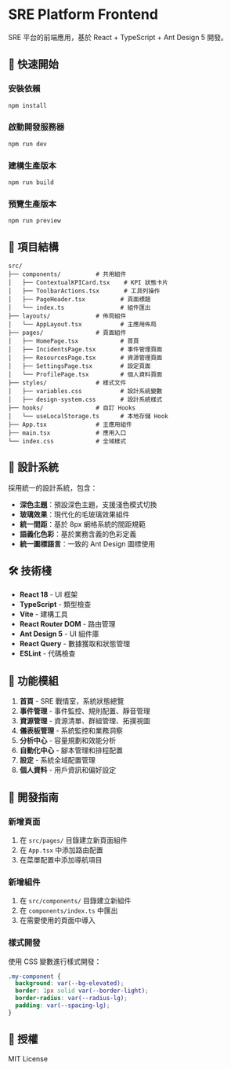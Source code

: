 # SRE Platform Frontend

SRE 平台的前端應用，基於 React + TypeScript + Ant Design 5 開發。

## 🚀 快速開始

### 安裝依賴

```bash
npm install
```

### 啟動開發服務器

```bash
npm run dev
```

### 建構生產版本

```bash
npm run build
```

### 預覽生產版本

```bash
npm run preview
```

## 📁 項目結構

```
src/
├── components/          # 共用組件
│   ├── ContextualKPICard.tsx    # KPI 狀態卡片
│   ├── ToolbarActions.tsx       # 工具列操作
│   ├── PageHeader.tsx          # 頁面標題
│   └── index.ts                # 組件匯出
├── layouts/             # 佈局組件
│   └── AppLayout.tsx           # 主應用佈局
├── pages/               # 頁面組件
│   ├── HomePage.tsx            # 首頁
│   ├── IncidentsPage.tsx       # 事件管理頁面
│   ├── ResourcesPage.tsx       # 資源管理頁面
│   ├── SettingsPage.tsx        # 設定頁面
│   └── ProfilePage.tsx         # 個人資料頁面
├── styles/              # 樣式文件
│   ├── variables.css           # 設計系統變數
│   ├── design-system.css       # 設計系統樣式
├── hooks/               # 自訂 Hooks
│   └── useLocalStorage.ts      # 本地存儲 Hook
├── App.tsx              # 主應用組件
├── main.tsx             # 應用入口
└── index.css            # 全域樣式
```

## 🎨 設計系統

採用統一的設計系統，包含：

- **深色主題**：預設深色主題，支援淺色模式切換
- **玻璃效果**：現代化的毛玻璃效果組件
- **統一間距**：基於 8px 網格系統的間距規範
- **語義化色彩**：基於業務含義的色彩定義
- **統一圖標語言**：一致的 Ant Design 圖標使用

## 🛠️ 技術棧

- **React 18** - UI 框架
- **TypeScript** - 類型檢查
- **Vite** - 建構工具
- **React Router DOM** - 路由管理
- **Ant Design 5** - UI 組件庫
- **React Query** - 數據獲取和狀態管理
- **ESLint** - 代碼檢查

## 📱 功能模組

1. **首頁** - SRE 戰情室，系統狀態總覽
2. **事件管理** - 事件監控、規則配置、靜音管理
3. **資源管理** - 資源清單、群組管理、拓撲視圖
4. **儀表板管理** - 系統監控和業務洞察
5. **分析中心** - 容量規劃和效能分析
6. **自動化中心** - 腳本管理和排程配置
7. **設定** - 系統全域配置管理
8. **個人資料** - 用戶資訊和偏好設定

## 🔧 開發指南

### 新增頁面

1. 在 `src/pages/` 目錄建立新頁面組件
2. 在 `App.tsx` 中添加路由配置
3. 在菜單配置中添加導航項目

### 新增組件

1. 在 `src/components/` 目錄建立新組件
2. 在 `components/index.ts` 中匯出
3. 在需要使用的頁面中導入

### 樣式開發

使用 CSS 變數進行樣式開發：

```css
.my-component {
  background: var(--bg-elevated);
  border: 1px solid var(--border-light);
  border-radius: var(--radius-lg);
  padding: var(--spacing-lg);
}
```

## 📄 授權

MIT License
